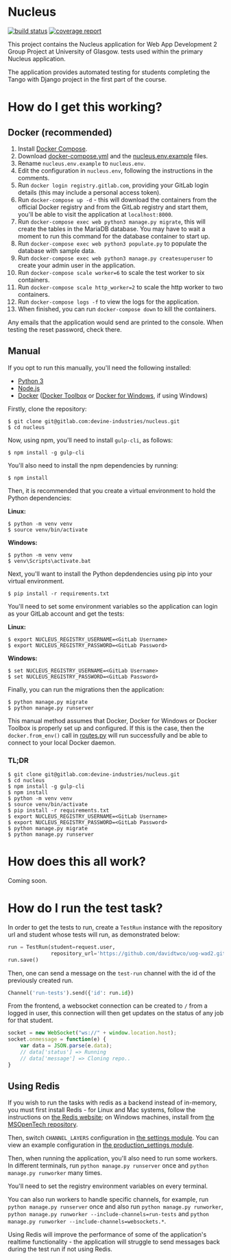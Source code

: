 # Nucleus
[![build status](https://gitlab.com/devine-industries/nucleus/badges/master/build.svg)](https://gitlab.com/devine-industries/nucleus/commits/master)
[![coverage report](https://gitlab.com/devine-industries/nucleus/badges/master/coverage.svg)](https://gitlab.com/devine-industries/nucleus/commits/master)

This project contains the Nucleus application for Web App Development 2 Group Project at University of Glasgow.
tests used within the primary Nucleus application.

The application provides automated testing for students completing the Tango with Django project in the first part of the course.

# How do I get this working?
## Docker (recommended)
1. Install [Docker Compose](https://docs.docker.com/compose/install/).
2. Download [docker-compose.yml](docker-compose.yml) and the [nucleus.env.example](nucleus.env.example) files.
3. Rename `nucleus.env.example` to `nucleus.env`.
4. Edit the configuration in `nucleus.env`, following the instructions in the comments.
5. Run `docker login registry.gitlab.com`, providing your GitLab login details (this may include a personal access token).
6. Run `docker-compose up -d` - this will download the containers from the official Docker registry and from the GitLab registry and start them, you'll be able to visit the application at `localhost:8000`.
7. Run `docker-compose exec web python3 manage.py migrate`, this will create the tables in the MariaDB database. You may have to wait a moment to run this command for the database container to start up.
8. Run `docker-compose exec web python3 populate.py` to populate the database with sample data.
9. Run `docker-compose exec web python3 manage.py createsuperuser` to create your admin user in the application.
10. Run `docker-compose scale worker=6` to scale the test worker to six containers.
11. Run `docker-compose scale http_worker=2` to scale the http worker to two containers.
12. Run `docker-compose logs -f` to view the logs for the application.
13. When finished, you can run `docker-compose down` to kill the containers.

Any emails that the application would send are printed to the console. When testing the reset password, check there.

## Manual
If you opt to run this manually, you'll need the following installed:

* [Python 3](http://python.org/)
* [Node.js](https://nodejs.org/en/)
* [Docker](https://www.docker.com/products/overview) ([Docker Toolbox](https://www.docker.com/products/docker-toolbox) or [Docker for Windows](https://docs.docker.com/docker-for-windows/), if using Windows)

Firstly, clone the repository:

```
$ git clone git@gitlab.com:devine-industries/nucleus.git
$ cd nucleus
```

Now, using npm, you'll need to install `gulp-cli`, as follows:

```
$ npm install -g gulp-cli
```

You'll also need to install the npm dependencies by running:

```
$ npm install
```

Then, it is recommended that you create a virtual environment to hold the Python dependencies:

**Linux:**
```
$ python -m venv venv
$ source venv/bin/activate
```

**Windows:**
```
$ python -m venv venv
$ venv\Scripts\activate.bat
```

Next, you'll want to install the Python depdendencies using pip into your virtual environment.

```
$ pip install -r requirements.txt
```

You'll need to set some environment variables so the application can login as your GitLab account and get the tests:

**Linux:**
```
$ export NUCLEUS_REGISTRY_USERNAME=<GitLab Username>
$ export NUCLEUS_REGISTRY_PASSWORD=<GitLab Password>
```

**Windows:**
```
$ set NUCLEUS_REGISTRY_USERNAME=<GitLab Username>
$ set NUCLEUS_REGISTRY_PASSWORD=<GitLab Password>
```

Finally, you can run the migrations then the application:

```
$ python manage.py migrate
$ python manage.py runserver
```

This manual method assumes that Docker, Docker for Windows or Docker Toolbox is properly set up and configured. If this is the case, then the `docker.from_env()` call in [routes.py](rango/routes.py) will run successfully and be able to connect to your local Docker daemon.

### TL;DR
```
$ git clone git@gitlab.com:devine-industries/nucleus.git
$ cd nucleus
$ npm install -g gulp-cli
$ npm install
$ python -m venv venv
$ source venv/bin/activate
$ pip install -r requirements.txt
$ export NUCLEUS_REGISTRY_USERNAME=<GitLab Username>
$ export NUCLEUS_REGISTRY_PASSWORD=<GitLab Password>
$ python manage.py migrate
$ python manage.py runserver
```

# How does this all work?
Coming soon.

# How do I run the test task?
In order to get the tests to run, create a `TestRun` instance with the repository url and student whose tests will run, as demonstrated below:

```python
run = TestRun(student=request.user,
              repository_url='https://github.com/davidtwco/uog-wad2.git')
run.save()
```

Then, one can send a message on the `test-run` channel with the id of the previously created run.

```python
Channel('run-tests').send({'id': run.id})
```

From the frontend, a websocket connection can be created to `/` from a logged in user, this connection will then get updates on the status of any job for that student.

```javascript
socket = new WebSocket("ws://" + window.location.host);
socket.onmessage = function(e) {
    var data = JSON.parse(e.data);
    // data['status'] => Running
    // data['message'] => Cloning repo..
}
```

## Using Redis
If you wish to run the tasks with redis as a backend instead of in-memory, you must first install Redis - for Linux and Mac systems, follow the instructions on [the Redis website](https://redis.io/download); on Windows machines, install from [the MSOpenTech repository](https://github.com/MSOpenTech/redis/releases).

Then, switch `CHANNEL_LAYERS` configuration in [the settings module](nucleus/settings.py). You can view an example configuration in [the production_settings module](nucleus_production_settings.py).

Then, when running the application, you'll also need to run some workers. In different terminals, run `python manage.py runserver` once and `python manage.py runworker` many times.

You'll need to set the registry environment variables on every terminal.

You can also run workers to handle specific channels, for example, run `python manage.py runserver` once and also run `python manage.py runworker`, `python manage.py runworker --include-channels=run-tests` and `python manage.py runworker --include-channels=websockets.*`.

Using Redis will improve the performance of some of the application's realtime functionality - the application will struggle to send messages back during the test run if not using Redis.
